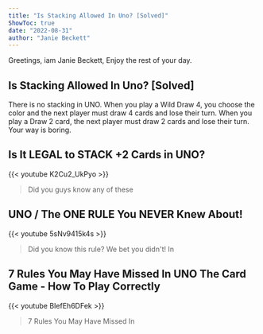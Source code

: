 ```yaml
---
title: "Is Stacking Allowed In Uno? [Solved]"
ShowToc: true 
date: "2022-08-31"
author: "Janie Beckett" 
---
```


Greetings, iam Janie Beckett, Enjoy the rest of your day.
## Is Stacking Allowed In Uno? [Solved]
There is no stacking in UNO. When you play a Wild Draw 4, you choose the color and the next player must draw 4 cards and lose their turn. When you play a Draw 2 card, the next player must draw 2 cards and lose their turn. Your way is boring.

## Is It LEGAL to STACK +2 Cards in UNO?
{{< youtube K2Cu2_UkPyo >}}
>Did you guys know any of these 

## UNO /  The ONE RULE You NEVER Knew About!
{{< youtube 5sNv9415k4s >}}
>Did you know this rule? We bet you didn't! In 

## 7 Rules You May Have Missed In UNO The Card Game - How To Play Correctly
{{< youtube BIefEh6DFek >}}
>7 Rules You May Have Missed In 


